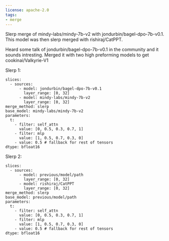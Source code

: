 ```yaml
---
license: apache-2.0
tags:
- merge
---
```

Slerp merge of mindy-labs/mindy-7b-v2 with jondurbin/bagel-dpo-7b-v0.1. This model was then slerp merged with rishiraj/CatPPT.

Heard some talk of jondurbin/bagel-dpo-7b-v0.1 in the community and it sounds intresting. Merged it with two high preforming models to get cookinai/Valkyrie-V1

Slerp 1:

```.yaml:
slices:
  - sources:
      - model: jondurbin/bagel-dpo-7b-v0.1
        layer_range: [0, 32]
      - model: mindy-labs/mindy-7b-v2
        layer_range: [0, 32]
merge_method: slerp
base_model: mindy-labs/mindy-7b-v2
parameters:
  t:
    - filter: self_attn
      value: [0, 0.5, 0.3, 0.7, 1]
    - filter: mlp
      value: [1, 0.5, 0.7, 0.3, 0]
    - value: 0.5 # fallback for rest of tensors
dtype: bfloat16
```

Slerp 2:

```.yaml:
slices:
  - sources:
      - model: previous/model/path
        layer_range: [0, 32]
      - model: rishiraj/CatPPT
        layer_range: [0, 32]
merge_method: slerp
base_model: previous/model/path
parameters:
  t:
    - filter: self_attn
      value: [0, 0.5, 0.3, 0.7, 1]
    - filter: mlp
      value: [1, 0.5, 0.7, 0.3, 0]
    - value: 0.5 # fallback for rest of tensors
dtype: bfloat16
```